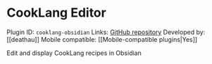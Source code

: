 # CookLang Editor

Plugin ID: `cooklang-obsidian`
Links: [GitHub repository](https://github.com/deathau/cooklang-obsidian)
Developed by: [[deathau]]
Mobile compatible: [[Mobile-compatible plugins|Yes]]

Edit and display CookLang recipes in Obsidian
